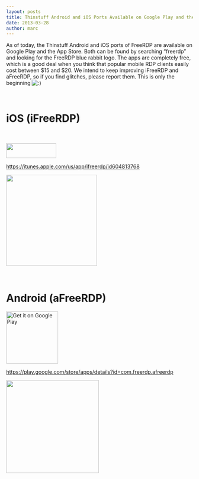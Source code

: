 ```yaml
---
layout: posts
title: Thinstuff Android and iOS Ports Available on Google Play and the App Store
date: 2013-03-28 
author: marc
---
```


<p>As of today, the Thinstuff Android and iOS ports of FreeRDP are available on Google Play and the App Store. Both can be found by searching &#8220;freerdp&#8221; and looking for the FreeRDP blue rabbit logo. The apps are completely free, which is a good deal when you think that popular mobile RDP clients easily cost between $15 and $20. We intend to keep improving iFreeRDP and aFreeRDP, so if you find glitches, please report them. This is only the beginning <img src='http://www.freerdp.com/img/icon_smile.gif' alt=':)' class='wp-smiley' /> </p>
<p>&nbsp;</p>
<h1>iOS (iFreeRDP)</h1>
<p>&nbsp;</p>
<p><a href="https://itunes.apple.com/us/app/ifreerdp/id604813768" onclick="javascript:_gaq.push(['_trackEvent','outbound-article','http://itunes.apple.com']);"><img class="alignnone size-full wp-image-148" title="Available_on_the_App_Store_Badge_US-UK_135x40" src="http://www.freerdp.com/img/Available_on_the_App_Store_Badge_US-UK_135x40.png" alt="" width="135" height="40" /></a></p>
<p><a href="https://itunes.apple.com/us/app/ifreerdp/id604813768" onclick="javascript:_gaq.push(['_trackEvent','outbound-article','http://itunes.apple.com']);">https://itunes.apple.com/us/app/ifreerdp/id604813768</a></p>
<p><a href="https://itunes.apple.com/us/app/ifreerdp/id604813768" onclick="javascript:_gaq.push(['_trackEvent','outbound-article','http://itunes.apple.com']);"><img class="alignnone size-full wp-image-146" title="iFreeRDP-qr" src="http://www.freerdp.com/img/iFreeRDP-qr.png" alt="" width="245" height="245" /></a></p>
<p>&nbsp;</p>
<h1>Android (aFreeRDP)</h1>
<p>
<a href="https://play.google.com/store/apps/details?id=com.freerdp.afreerdp&utm_source=global_co&utm_medium=prtnr&utm_content=Mar2515&utm_campaign=PartBadge&pcampaignid=MKT-Other-global-all-co-prtnr-py-PartBadge-Mar2515-1"><img alt="Get it on Google Play" src="https://play.google.com/intl/en_us/badges/images/generic/en-play-badge.png" style="width:140px;" />
</a></p>
<p><a href="https://play.google.com/store/apps/details?id=com.freerdp.afreerdp" onclick="javascript:_gaq.push(['_trackEvent','outbound-article','http://play.google.com']);">https://play.google.com/store/apps/details?id=com.freerdp.afreerdp</a></p>
<p><a href="https://play.google.com/store/apps/details?id=com.freerdp.afreerdp" onclick="javascript:_gaq.push(['_trackEvent','outbound-article','http://play.google.com']);"><img class="alignnone size-full wp-image-147" title="aFreeRDP-qr" src="http://www.freerdp.com/img/aFreeRDP-qr.png" alt="" width="250" height="250" /></a></p>
